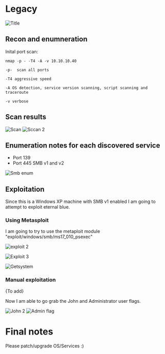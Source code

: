 # Legacy

![Title](https://user-images.githubusercontent.com/46513413/73158213-2efdde80-40b1-11ea-8777-d2271ac1975d.png)


## Recon and enumneration

Inital port scan:

    nmap -p - -T4 -A -v 10.10.10.40
    
    -p-  scan all ports
    
    -T4 aggressive speed
    
    -A OS detection, service version scanning, script scanning and traceroute 
    
    -v verbose

## Scan results
    
![Scan](https://user-images.githubusercontent.com/46513413/73158317-7be1b500-40b1-11ea-9e53-38b9c7a48871.png)
![Sccan 2](https://user-images.githubusercontent.com/46513413/73158319-7e440f00-40b1-11ea-8498-91910e2522a3.png)

 
 ## Enumeration notes for each discovered service 
 
  - Port 139
  - Port 445
    SMB v1 and v2
 
 ![Smb enum](https://user-images.githubusercontent.com/46513413/73158436-cbc07c00-40b1-11ea-997f-f247ea21bbd0.png)

 
 ## Exploitation
  
   Since this is a Windows XP machine with SMB v1 enabled I am going to attempt to exploit eternal blue.
  

### Using Metasploit

 I am going to try to use the metaploit module "exploit/windows/smb/ms17_010_psexec"
 
![exploit 2](https://user-images.githubusercontent.com/46513413/73158598-4b4e4b00-40b2-11ea-9883-555a82dbfb60.png)

![Exploit 3](https://user-images.githubusercontent.com/46513413/73158632-68831980-40b2-11ea-9814-c3a185aa98ff.png)

![Getsystem](https://user-images.githubusercontent.com/46513413/73158682-92d4d700-40b2-11ea-8e06-bd7133e3a6bc.png)

 
### Manual exploitation

  {To add}

 
 Now I am able to go grab the John and Administrator user flags. 
 
![John 2](https://user-images.githubusercontent.com/46513413/73158806-f3641400-40b2-11ea-8a4d-875ee8f8076e.png)
![Admin flag](https://user-images.githubusercontent.com/46513413/73158809-f4954100-40b2-11ea-8853-73b51ab188b3.png)


# Final notes
 
 Please patch/upgrade OS/Services :) 
